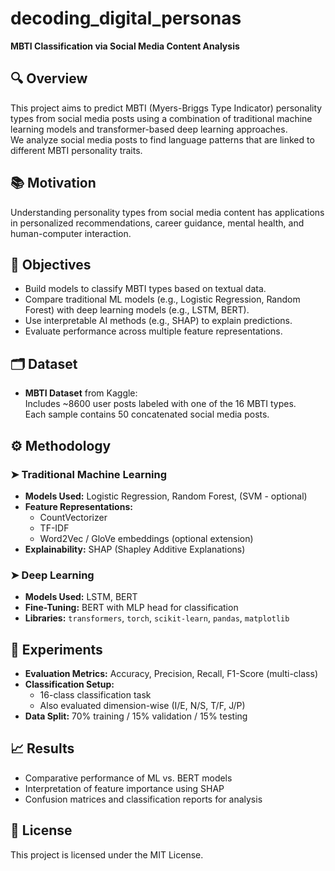 # decoding_digital_personas

**MBTI Classification via Social Media Content Analysis**

## 🔍 Overview

This project aims to predict MBTI (Myers-Briggs Type Indicator) personality types from social media posts using a combination of traditional machine learning models and transformer-based deep learning approaches.  
We analyze social media posts to find language patterns that are linked to different MBTI personality traits.

## 📚 Motivation

Understanding personality types from social media content has applications in personalized recommendations, career guidance, mental health, and human-computer interaction. 

## 🧠 Objectives

- Build models to classify MBTI types based on textual data.
- Compare traditional ML models (e.g., Logistic Regression, Random Forest) with deep learning models (e.g., LSTM, BERT).
- Use interpretable AI methods (e.g., SHAP) to explain predictions.
- Evaluate performance across multiple feature representations.

## 🗂️ Dataset

- **MBTI Dataset** from Kaggle:  
  Includes ~8600 user posts labeled with one of the 16 MBTI types.  
  Each sample contains 50 concatenated social media posts.

## ⚙️ Methodology

### ➤ Traditional Machine Learning

- **Models Used:** Logistic Regression, Random Forest, (SVM - optional)
- **Feature Representations:**
  - CountVectorizer
  - TF-IDF
  - Word2Vec / GloVe embeddings (optional extension)
- **Explainability:** SHAP (Shapley Additive Explanations)

### ➤ Deep Learning

- **Models Used:** LSTM, BERT
- **Fine-Tuning:** BERT with MLP head for classification
- **Libraries:** `transformers`, `torch`, `scikit-learn`, `pandas`, `matplotlib`

## 🧪 Experiments

- **Evaluation Metrics:** Accuracy, Precision, Recall, F1-Score (multi-class)
- **Classification Setup:**
  - 16-class classification task
  - Also evaluated dimension-wise (I/E, N/S, T/F, J/P)
- **Data Split:** 70% training / 15% validation / 15% testing

## 📈 Results

- Comparative performance of ML vs. BERT models
- Interpretation of feature importance using SHAP
- Confusion matrices and classification reports for analysis


## 📄 License

This project is licensed under the MIT License.

